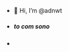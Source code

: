 - 👋 Hi, I’m @adnwt
- ##### to com sono
- 

<!---
adnwt/adnwt is a ✨ special ✨ repository because its `README.md` (this file) appears on your GitHub profile.
You can click the Preview link to take a look at your changes.
--->
